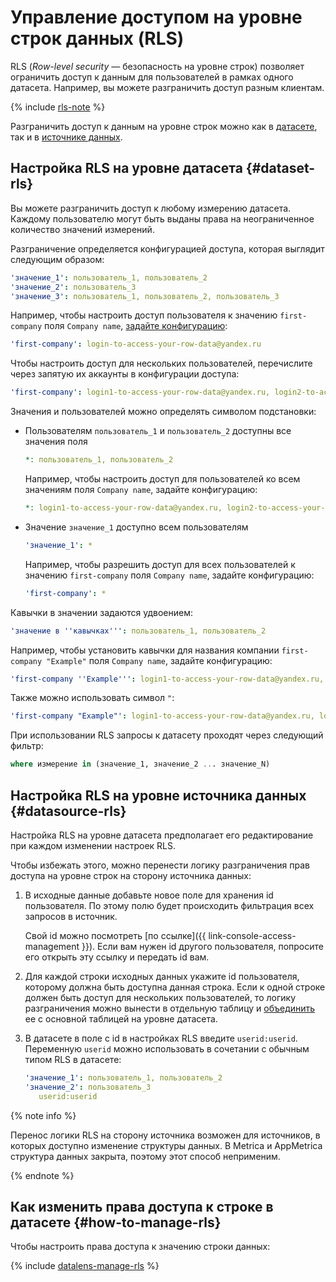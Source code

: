 # Управление доступом на уровне строк данных (RLS)

RLS (_Row-level security_ — безопасность на уровне строк) позволяет ограничить доступ к данным для пользователей в рамках одного датасета. Например, вы можете разграничить доступ разным клиентам.

{% include [rls-note](../../_includes/datalens/datalens-rls-note.md) %}

Разграничить доступ к данным на уровне строк можно как в [датасете](#dataset-rls), так и в [источнике данных](#datasource-rls).

## Настройка RLS на уровне датасета {#dataset-rls}

Вы можете разграничить доступ к любому измерению датасета. Каждому пользователю могут быть выданы права на неограниченное количество значений измерений.

Разграничение определяется конфигурацией доступа, которая выглядит следующим образом:

```yaml
'значение_1': пользователь_1, пользователь_2
'значение_2': пользователь_3
'значение_3': пользователь_1, пользователь_2, пользователь_3
```

Например, чтобы настроить доступ пользователя к значению `first-company` поля `Company name`, [задайте конфигурацию](#how-to-manage-rls):


```yaml
'first-company': login-to-access-your-row-data@yandex.ru
```


Чтобы настроить доступ для нескольких пользователей, перечислите через запятую их аккаунты в конфигурации доступа:


```yaml
'first-company': login1-to-access-your-row-data@yandex.ru, login2-to-access-your-row-data@yandex.ru, login3-to-access-your-row-data@yandex.ru
```


Значения и пользователей можно определять символом подстановки:

* Пользователям `пользователь_1` и `пользователь_2` доступны все значения поля

  ```yaml
  *: пользователь_1, пользователь_2
  ```

  Например, чтобы настроить доступ для пользователей ко всем значениям поля `Company name`, задайте конфигурацию:


  ```yaml
  *: login1-to-access-your-row-data@yandex.ru, login2-to-access-your-row-data@yandex.ru
  ```


* Значение `значение_1` доступно всем пользователям

  ```yaml
  'значение_1': *
  ```

  Например, чтобы разрешить доступ для всех пользователей к значению `first-company` поля `Company name`, задайте конфигурацию:

  ```yaml
  'first-company': *
  ```

Кавычки в значении задаются удвоением:

```yaml
'значение в ''кавычках''': пользователь_1, пользователь_2
```

Например, чтобы установить кавычки для названия компании `first-company "Example"` поля `Company name`, задайте конфигурацию:


```yaml
'first-company ''Example''': login1-to-access-your-row-data@yandex.ru, login2-to-access-your-row-data@yandex.ru
```


Также можно использовать символ `"`: 


```yaml
'first-company "Example"': login1-to-access-your-row-data@yandex.ru, login2-to-access-your-row-data@yandex.ru
```


При использовании RLS запросы к датасету проходят через следующий фильтр:

```sql
where измерение in (значение_1, значение_2 ... значение_N)
```

## Настройка RLS на уровне источника данных {#datasource-rls}

Настройка RLS на уровне датасета предполагает его редактирование при каждом изменении настроек RLS. 

Чтобы избежать этого, можно перенести логику разграничения прав доступа на уровне строк на сторону источника данных:

1. В исходные данные добавьте новое поле для хранения id пользователя. По этому полю будет происходить фильтрация всех запросов в источник.
   
   
   Свой id можно посмотреть [по ссылке]({{ link-console-access-management }}). Если вам нужен id другого пользователя, попросите его открыть эту ссылку и передать id вам.


1. Для каждой строки исходных данных укажите id пользователя, которому должна быть доступна данная строка. Если к одной строке должен быть доступ для нескольких пользователей, то логику разграничения можно вынести в отдельную таблицу и [объединить](../dataset/settings.md#multi-table) ее с основной таблицей на уровне датасета.

1. В датасете в поле с id в настройках RLS введите `userid:userid`. Переменную `userid` можно использовать в сочетании с обычным типом RLS в датасете:

   ```yaml
   'значение_1': пользователь_1, пользователь_2
   'значение_2': пользователь_3
      userid:userid
   ```

{% note info %}

Перенос логики RLS на сторону источника возможен для источников, в которых доступно изменение структуры данных. В Metrica и AppMetrica структура данных закрыта, поэтому этот способ неприменим.

{% endnote %}

## Как изменить права доступа к строке в датасете {#how-to-manage-rls}

Чтобы настроить права доступа к значению строки данных:

{% include [datalens-manage-rls](../../_includes/datalens/operations/datalens-manage-rls.md) %}
